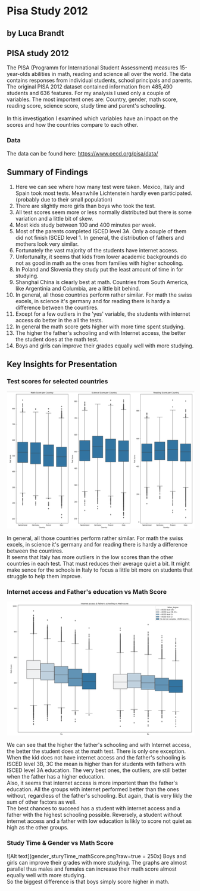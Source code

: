 # Pisa Study 2012
## by Luca Brandt


## PISA study 2012

The PISA (Programm for International Student Assessment) measures 15-year-olds abilities in math, reading and science all over the world. The data contains responses from individual students, school principals and parents. 
The original PISA 2012 dataset contained information from 485,490 students and 636 features. For my analysis I used only a couple of variables. The most importent ones are: Country, gender, math score, reading score, science score, study time and parent's schooling. <br> <br>
In this investigation I examined which variables have an impact on the scores and how the countries compare to each other.

### Data
The data can be found here: https://www.oecd.org/pisa/data/

## Summary of Findings

1. Here we can see where how many test were taken. Mexico, Italy and Spain took most tests. Meanwhile Lichtenstein hardly even participated. (probably due to their small population)
2. There are slightly more girls than boys who took the test.
3. All test scores seem more or less normally distributed but there is some variation and a little bit of skew.
4. Most kids study between 100 and 400 minutes per week.
5. Most of the parents completed ISCED level 3A. Only a couple of them did not finish ISCED level 1. In general, the distribution of fathers and mothers look very similar.
6. Fortunately the vast majority of the students have internet access.
7. Unfortunalty, it seems that kids from lower academic backgrounds do not as good in math as the ones from families with higher schooling.
8. In Poland and Slovenia they study put the least amount of time in for studying.
9. Shanghai China is clearly best at math. Countries from South America, like Argentinia and Columbia, are a little bit behind.
10. In general, all those countries perform rather similar. For math the swiss excels, in science it's germany and for reading there is hardy a difference between the countires.
11. Except for a few outliers in the 'yes' variable, the students with internet access do better in the all the tests.
12. In general the math score gets higher with more time spent studying.
13. The higher the father's schooling and with Internet access, the better the student does at the math test.
14. Boys and girls can improve their grades equally well with more studying.

## Key Insights for Presentation

### Test scores for selected countries
![Alt text](test_scores_country.png?raw=true)

In general, all those countries perform rather similar. For math the swiss excels, in science it's germany and for reading there is hardy a difference between the countires. <br>
It seems that Italy has more outliers in the low scores than the other countries in each test. That must reduces their average quiet a bit. It might make sence for the schools in Italy to focus a little bit more on students that struggle to help them improve.

### Internet access and Father's education vs Math Score
![Alt text](intenret_father_mathScore.png?raw=true)

We can see that the higher the father's schooling and with Internet access, the better the student does at the math test. There is only one exception. When the kid does not have internet access and the father's schooling is ISCED level 3B, 3C the mean is higher than for students with fathers with ISCED level 3A education. The very best ones, the outliers, are still better when the father has a higher education. <br>
Also, it seems that internet access is more importent than the father's education. All the groups with internet performed better than the ones without, regardless of the father's schooling. But again, that is very likly the sum of other factors as well. <br>
The best chances to succeed has a student with internet access and a father with the highest schooling possible. Reversely, a student without internet access and a father with low education is likly to score not quiet as high as the other groups.

### Study Time & Gender vs Math Score
![Alt text](gender_sturyTime_mathScore.png?raw=true = 250x)
Boys and girls can improve their grades with more studying. The graphs are almost parallel thus males and females can increase their math score almost equally well with more studying. <br>
So the biggest difference is that boys simply score higher in math.


